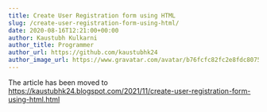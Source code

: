 ```yaml
---
title: Create User Registration form using HTML
slug: /create-user-registration-form-using-html/
date: 2020-08-16T12:21:00+00:00
author: Kaustubh Kulkarni
author_title: Programmer
author_url: https://github.com/kaustubhk24
author_image_url: https://www.gravatar.com/avatar/b76fcfc82fc2e8fdc8075636f1735f61?s=200
---
```


The article has been moved to https://kaustubhk24.blogspot.com/2021/11/create-user-registration-form-using-html.html